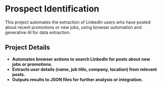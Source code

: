 # Prospect Identification

This project automates the extraction of LinkedIn users who have posted about recent promotions or new jobs, using browser automation and generative AI for data extraction.

## Project Details

- **Automates browser actions to search LinkedIn for posts about new jobs or promotions.**
- **Extracts user details (name, job title, company, location) from relevant posts.**
- **Outputs results to JSON files for further analysis or integration.**